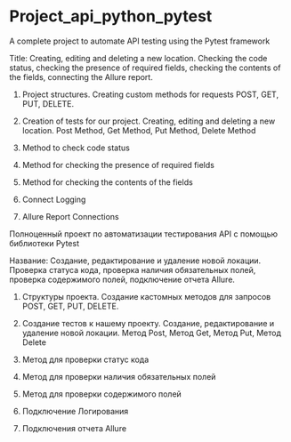 # Project_api_python_pytest
A complete project to automate API testing using the Pytest framework

Title: Creating, editing and deleting a new location. Checking the code status, checking the presence of required fields, checking the contents of the fields, connecting the Allure report.

1) Project structures. Creating custom methods for requests POST, GET, PUT, DELETE.

2) Creation of tests for our project. Creating, editing and deleting a new location.
  Post Method, Get Method, Put Method, Delete Method

3) Method to check code status

4) Method for checking the presence of required fields

5) Method for checking the contents of the fields

6) Connect Logging

7) Allure Report Connections




Полноценный проект по автоматизации тестирования API с помощью библиотеки Pytest 

Название:  Создание, редактирование и удаление новой локации. Проверка статуса кода, проверка наличия обязательных полей, проверка содержимого полей, подключение отчета Allure.

1) Cтруктуры проекта. Создание кастомных методов для запросов POST, GET, PUT, DELETE.

2) Создание тестов к нашему проекту. Создание, редактирование и удаление новой локации.
  Метод Post, Метод Get, Метод Put, Метод Delete

3) Метод для проверки статус кода

4) Метод для проверки наличия обязательных полей

5) Метод для проверки содержимого полей

6) Подключение Логирования

7) Подключения отчета Allure
